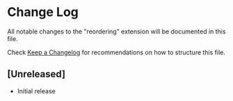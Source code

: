# Change Log

All notable changes to the "reordering" extension will be documented in this file.

Check [Keep a Changelog](http://keepachangelog.com/) for recommendations on how to structure this file.

## [Unreleased]

- Initial release